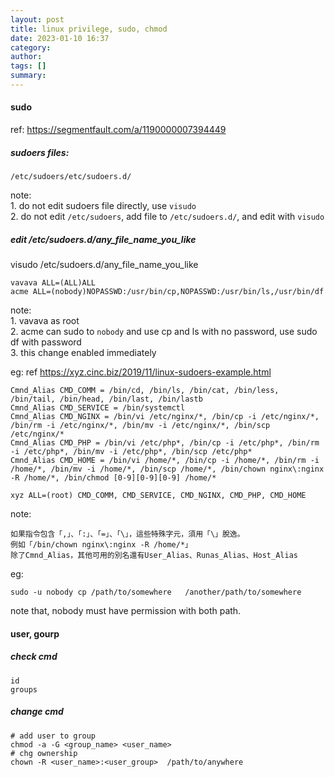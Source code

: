 ```yaml
---
layout: post
title: linux privilege, sudo, chmod
date: 2023-01-10 16:37
category: 
author: 
tags: []
summary: 
---
```


#### sudo
ref: https://segmentfault.com/a/1190000007394449  

##### sudoers files:
```
/etc/sudoers/etc/sudoers.d/
```
note:  
	1. do not edit sudoers file directly, use `visudo`  
	2. do not edit `/etc/sudoers`, add file to `/etc/sudoers.d/`, and edit with `visudo`  

##### edit /etc/sudoers.d/any_file_name_you_like
visudo /etc/sudoers.d/any_file_name_you_like
```
vavava ALL=(ALL)ALL                                       
acme ALL=(nobody)NOPASSWD:/usr/bin/cp,NOPASSWD:/usr/bin/ls,/usr/bin/df
```
note:  
	1. vavava as root  
	2. acme can sudo to `nobody` and use cp and ls with no password, use sudo df with password  
	3. this change enabled immediately  

eg: ref https://xyz.cinc.biz/2019/11/linux-sudoers-example.html
```
Cmnd_Alias CMD_COMM = /bin/cd, /bin/ls, /bin/cat, /bin/less, /bin/tail, /bin/head, /bin/last, /bin/lastb
Cmnd_Alias CMD_SERVICE = /bin/systemctl
Cmnd_Alias CMD_NGINX = /bin/vi /etc/nginx/*, /bin/cp -i /etc/nginx/*, /bin/rm -i /etc/nginx/*, /bin/mv -i /etc/nginx/*, /bin/scp /etc/nginx/*
Cmnd_Alias CMD_PHP = /bin/vi /etc/php*, /bin/cp -i /etc/php*, /bin/rm -i /etc/php*, /bin/mv -i /etc/php*, /bin/scp /etc/php*
Cmnd_Alias CMD_HOME = /bin/vi /home/*, /bin/cp -i /home/*, /bin/rm -i /home/*, /bin/mv -i /home/*, /bin/scp /home/*, /bin/chown nginx\:nginx -R /home/*, /bin/chmod [0-9][0-9][0-9] /home/*
 
xyz ALL=(root) CMD_COMM, CMD_SERVICE, CMD_NGINX, CMD_PHP, CMD_HOME
```
note:  
```
如果指令包含「,」、「:」、「=」、「\」，這些特殊字元，須用「\」脫逸。
例如「/bin/chown nginx\:nginx -R /home/*」
除了Cmnd_Alias，其他可用的別名還有User_Alias、Runas_Alias、Host_Alias
```

eg:
```
sudo -u nobody cp /path/to/somewhere   /another/path/to/somewhere
```
note that, nobody must have permission with both path.


#### user, gourp
##### check cmd
```
id
groups
```
##### change cmd
```
# add user to group
chmod -a -G <group_name> <user_name>
# chg ownership
chown -R <user_name>:<user_group>  /path/to/anywhere
```
